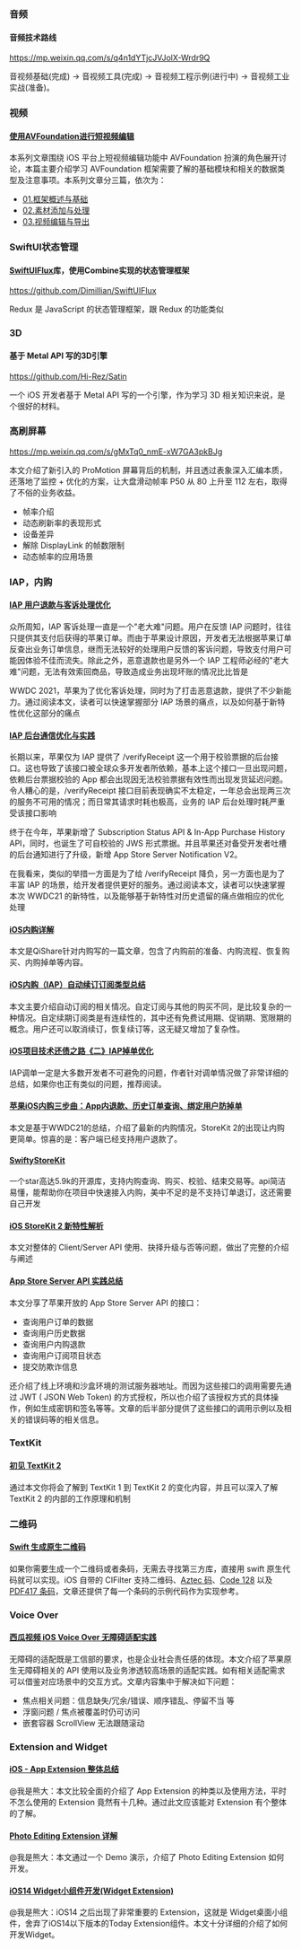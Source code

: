 ### 音频

#### 音频技术路线

https://mp.weixin.qq.com/s/q4n1dYTjcJVJolX-Wrdr9Q

音视频基础(完成) → 音视频工具(完成) → 音视频工程示例(进行中) → 音视频工业实战(准备)。

### 视频

#### [使用AVFoundation进行短视频编辑](https://juejin.cn/post/7077870149239308324)

本系列文章围绕 iOS 平台上短视频编辑功能中 AVFoundation 扮演的角色展开讨论，本篇主要介绍学习 AVFoundation 框架需要了解的基础模块和相关的数据类型及注意事项。本系列文章分三篇，依次为：

- [01.框架概述与基础](https://juejin.cn/post/7077870149239308324)
- [02.素材添加与处理](https://juejin.cn/post/7077875029161017380)
- [03.视频编辑与导出](https://juejin.cn/post/7079397452192841735)

### [](https://juejin.cn/post/7077870149239308324)

### SwiftUI状态管理

#### [SwiftUIFlux](https://github.com/Dimillian/SwiftUIFlux)库，使用Combine实现的状态管理框架

https://github.com/Dimillian/SwiftUIFlux

Redux 是 JavaScript 的状态管理框架，跟 Redux 的功能类似

### 3D

#### 基于 Metal API 写的3D引擎

https://github.com/Hi-Rez/Satin

一个 iOS 开发者基于 Metal API 写的一个引擎，作为学习 3D 相关知识来说，是个很好的材料。

### 高刷屏幕

https://mp.weixin.qq.com/s/gMxTq0_nmE-xW7GA3pkBJg

本文介绍了新引入的 ProMotion 屏幕背后的机制，并且透过表象深入汇编本质，还落地了监控 + 优化的方案，让大盘滑动帧率 P50 从 80 上升至 112 左右，取得了不俗的业务收益。

- 帧率介绍
- 动态刷新率的表现形式
- 设备差异
- 解除 DisplayLink 的帧数限制
- 动态帧率的应用场景

### IAP，内购

#### [IAP 用户退款与客诉处理优化](https://mp.weixin.qq.com/s/MtytymgkcP3_oAH7JyI1og)

众所周知，IAP 客诉处理一直是一个"老大难"问题。用户在反馈 IAP 问题时，往往只提供其支付后获得的苹果订单。而由于苹果设计原因，开发者无法根据苹果订单反查出业务订单信息，继而无法较好的处理用户反馈的客诉问题，导致支付用户可能因体验不佳而流失。除此之外，恶意退款也是另外一个 IAP 工程师必经的"老大难"问题，无法有效索回商品，导致造成业务出现坏账的情况比比皆是

WWDC 2021，苹果为了优化客诉处理，同时为了打击恶意退款，提供了不少新能力。通过阅读本文，读者可以快速掌握部分 IAP 场景的痛点，以及如何基于新特性优化这部分的痛点

#### [IAP 后台通信优化与实践](https://mp.weixin.qq.com/s/dWsRKRJsYMRl0GX_36T-kg)

长期以来，苹果仅为 IAP 提供了 /verifyReceipt 这一个用于校验票据的后台接口。这也导致了该接口被全球众多开发者所依赖，基本上这个接口一旦出现问题，依赖后台票据校验的 App 都会出现因无法校验票据有效性而出现发货延迟问题。令人糟心的是，/verifyReceipt 接口目前表现确实不太稳定，一年总会出现两三次的服务不可用的情况；而日常其请求时耗也极高，业务的 IAP 后台处理时耗严重受该接口影响

终于在今年，苹果新增了 Subscription Status API & In-App Purchase History API，同时，也诞生了可自校验的 JWS 形式票据。并且苹果还对备受开发者吐槽的后台通知进行了升级，新增 App Store Server Notification V2。

在我看来，类似的举措一方面是为了给 /verifyReceipt 降负，另一方面也是为了丰富 IAP 的场景，给开发者提供更好的服务。通过阅读本文，读者可以快速掌握本次 WWDC21 的新特性，以及能够基于新特性对历史遗留的痛点做相应的优化处理

#### [iOS内购详解](https://juejin.cn/post/7029252038252822564)

本文是QiShare针对内购写的一篇文章，包含了内购前的准备、内购流程、恢复购买、内购掉单等内容。

#### [iOS内购（IAP）自动续订订阅类型总结](https://www.jianshu.com/p/9531a85ba165)

本文主要介绍自动订阅的相关情况。自定订阅与其他的购买不同，是比较复杂的一种情况。自定续期订阅类是有连续性的，其中还有免费试用期、促销期、宽限期的概念。用户还可以取消续订，恢复续订等，这无疑又增加了复杂性。

#### [iOS项目技术还债之路《二》IAP掉单优化]( https://juejin.cn/post/6844904021229060103)

IAP调单一定是大多数开发者不可避免的问题，作者针对调单情况做了非常详细的总结，如果你也正有类似的问题，推荐阅读。

#### [苹果iOS内购三步曲：App内退款、历史订单查询、绑定用户防掉单](https://juejin.cn/post/6974733392260644895)

本文是基于WWDC21的总结，介绍了最新的内购情况，StoreKit 2的出现让内购更简单。惊喜的是：客户端已经支持用户退款了。

#### [SwiftyStoreKit](https://github.com/bizz84/SwiftyStoreKit)

一个star高达5.9k的开源库，支持内购查询、购买、校验、结束交易等。api简洁易懂，能帮助你在项目中快速接入内购，美中不足的是不支持订单退订，这还需要自己开发

#### [iOS StoreKit 2 新特性解析](https://mp.weixin.qq.com/s/RrkK5M3qYTs2cMi7sWTqrA)

本文对整体的 Client/Server API 使用、抉择升级与否等问题，做出了完整的介绍与阐述

#### [App Store Server API 实践总结](https://mp.weixin.qq.com/s/yP3jlEzN5o0EsaNoW-4mVw)

本文分享了苹果开放的 App Store Server API 的接口：

- 查询用户订单的数据
- 查询用户历史数据
- 查询用户内购退款
- 查询用户订阅项目状态
- 提交防欺诈信息

还介绍了线上环境和沙盒环境的测试服务器地址。而因为这些接口的调用需要先通过 JWT ( JSON Web Token) 的方式授权，所以也介绍了该授权方式的具体操作，例如生成密钥和签名等等。文章的后半部分提供了这些接口的调用示例以及相关的错误码等的相关信息。

### TextKit

#### [初见 TextKit 2](https://mp.weixin.qq.com/s/vZ74jNgItabOB-TsaQn6Uw)

通过本文你将会了解到 TextKit 1 到 TextKit 2 的变化内容，并且可以深入了解 TextKit 2 的内部的工作原理和机制

### 二维码

#### [Swift 生成原生二维码](https://digitalbunker.dev/native-barcode-qr-code-generation-in-swift/)

如果你需要生成一个二维码或者条码，无需去寻找第三方库，直接用 swift 原生代码就可以实现。iOS 自带的 CIFilter 支持二维码、[Aztec 码](https://zh.wikipedia.org/wiki/Aztec码)、[Code 128](https://en.wikipedia.org/wiki/Code_128) 以及 [PDF417 条码](https://zh.wikipedia.org/wiki/PDF417条码)，文章还提供了每一个条码的示例代码作为实现参考。

### Voice Over

#### [西瓜视频 iOS Voice Over 无障碍适配实践](https://mp.weixin.qq.com/s/cVEPN28XOBs6XNy0PDGudg)

无障碍的适配既是工信部的要求，也是企业社会责任感的体现。本文介绍了苹果原生无障碍相关的 API 使用以及业务渗透较高场景的适配实践。如有相关适配需求可以借鉴对应场景中的交互方式。文章内容集中于解决如下问题：

- 焦点相关问题：信息缺失/冗余/错误、顺序错乱、停留不当 等
- 浮窗问题 / 焦点被覆盖时仍可访问
- 嵌套容器 ScrollView 无法跟随滚动

### Extension and Widget

#### [iOS - App Extension 整体总结](https://www.cnblogs.com/junhuawang/p/8178276.html)

@我是熊大：本文比较全面的介绍了 App Extension 的种类以及使用方法，平时不怎么使用的 Extension 竟然有十几种。通过此文应该能对 Extension 有个整体的了解。

#### [Photo Editing Extension 详解](https://colin1994.github.io/2016/03/12/Photo-Editing-Extension/)

@我是熊大：本文通过一个 Demo 演示，介绍了 Photo Editing Extension 如何开发。

#### [iOS14 Widget小组件开发(Widget Extension)](https://www.jianshu.com/p/94a98c203763)

@我是熊大：iOS14 之后出现了非常重要的 Extension，这就是 Widget桌面小组件，舍弃了iOS14以下版本的Today Extension组件。本文十分详细的介绍了如何开发Widget。
